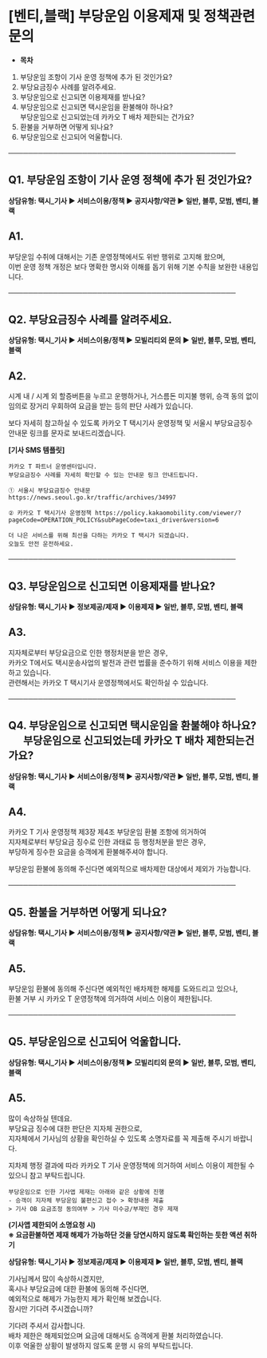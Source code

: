 # [벤티,블랙] 부당운임 이용제재 및 정책관련 문의

* **목차**

1. 부당운임 조항이 기사 운영 정책에 추가 된 것인가요?
2. 부당요금징수 사례를 알려주세요.
3. 부당운임으로 신고되면 이용제재를 받나요?
4. 부당운임으로 신고되면 택시운임을 환불해야 하나요?  
   부당운임으로 신고되었는데 카카오 T 배차 제한되는 건가요?
5. 환불을 거부하면 어떻게 되나요?
6. 부당운임으로 신고되어 억울합니다.

──────────────────────────────────────────────

**Q1. 부당운임 조항이 기사 운영 정책에 추가 된 것인가요?**
-------------------------------------

**상담유형: **택시\_기사 ▶ 서비스이용/정책 ▶ 공지사항/약관 ▶ **일반, 블루, 모범, 벤티, 블랙******

**A1.**
-------

부당운임 수취에 대해서는 기존 운영정책에서도 위반 행위로 고지해 왔으며,   
이번 운영 정책 개정은 보다 명확한 명시와 이해를 돕기 위해 기본 수칙을 보완한 내용입니다.

──────────────────────────────────────────────

**Q2. 부당요금징수 사례를 알려주세요.**
-------------------------

**상담유형: **택시\_기사 ▶ 서비스이용/정책 ▶ 모빌리티외 문의 ▶ **일반, 블루, 모범, 벤티, 블랙******

**A2.**
-------

시계 내 / 시계 외 할증버튼을 누르고 운행하거나, 거스름돈 미지불 행위, 승객 동의 없이 임의로 장거리 우회하여 요금을 받는 등의 판단 사례가 있습니다.

보다 자세히 참고하실 수 있도록 카카오 T 택시기사 운영정책 및 서울시 부당요금징수 안내문 링크를 문자로 보내드리겠습니다.

**[기사 SMS 템플릿]**

```
카카오 T 파트너 운영센터입니다.   
부당요금징수 사례를 자세히 확인할 수 있는 안내문 링크 안내드립니다.  
  
① 서울시 부당요금징수 안내문 https://news.seoul.go.kr/traffic/archives/34997  
  
② 카카오 T 택시기사 운영정책 https://policy.kakaomobility.com/viewer/?pageCode=OPERATION_POLICY&subPageCode=taxi_driver&version=6  
  
더 나은 서비스를 위해 최선을 다하는 카카오 T 택시가 되겠습니다.   
오늘도 안전 운전하세요.
```

──────────────────────────────────────────────

**Q3. 부당운임으로 신고되면 이용제재를 받나요?**
------------------------------

**상담유형: **택시\_기사 ▶ 정보제공/제재 ▶ 이용제재 ▶ **일반, 블루, 모범, 벤티, 블랙******

**A3.**
-------

지자체로부터 부당요금으로 인한 행정처분을 받은 경우,   
카카오 T에서도 택시운송사업의 발전과 관련 법률을 준수하기 위해 서비스 이용을 제한하고 있습니다.   
관련해서는 카카오 T 택시기사 운영정책에서도 확인하실 수 있습니다.

──────────────────────────────────────────────

**Q4. 부당운임으로 신고되면 택시운임을 환불해야 하나요?       부당운임으로 신고되었는데 카카오 T 배차 제한되는건가요?**
-------------------------------------------------------------------------

**상담유형: **택시\_기사 ▶ 서비스이용/정책 ▶ 공지사항/약관 ▶ **일반, 블루, 모범, 벤티, 블랙******

**A4.**
-------

카카오 T 기사 운영정책 제3장 제4조 부당운임 환불 조항에 의거하여   
지자체로부터 부당요금 징수로 인한 과태료 등 행정처분을 받은 경우,   
부당하게 징수한 요금을 승객에게 환불해주셔야 합니다.

부당운임 환불에 동의해 주신다면 예외적으로 배차제한 대상에서 제외가 가능합니다.

──────────────────────────────────────────────

**Q5. 환불을 거부하면 어떻게 되나요?**
-------------------------

**상담유형: **택시\_기사 ▶ 서비스이용/정책 ▶ 공지사항/약관 ▶ **일반, 블루, 모범, 벤티, 블랙******

**A5.**
-------

부당운임 환불에 동의해 주신다면 예외적인 배차제한 해제를 도와드리고 있으나,   
환불 거부 시 카카오 T 운영정책에 의거하여 서비스 이용이 제한됩니다.

──────────────────────────────────────────────

**Q5. 부당운임으로 신고되어 억울합니다.**
--------------------------

**상담유형: **택시\_기사 ▶ 서비스이용/정책 ▶ 모빌리티외 문의 ▶ **일반, 블루, 모범, 벤티, 블랙******

**A5.**
-------

많이 속상하실 텐데요.   
부당요금 징수에 대한 판단은 지자체 권한으로,   
지자체에서 기사님의 상황을 확인하실 수 있도록 소명자료를 꼭 제출해 주시기 바랍니다.

지차제 행정 결과에 따라 카카오 T 기사 운영정책에 의거하여 서비스 이용이 제한될 수 있으니 참고 부탁드립니다.

```
부당운임으로 인한 기사앱 제재는 아래와 같은 상황에 진행  
- 승객이 지자체 부당운임 불편신고 접수 > 확정내용 제출   
> 기사 OB 요금조정 동의여부 > 기사 미수긍/부재인 경우 제재
```

**(기사앱 제한되어 소명요청 시)  
※ 요금환불하면 제재 해제가 가능하단 것을 당연시하지 않도록 확인하는 듯한 액션 취하기**

****상담유형: **택시\_기사 ▶ 정보제공/제재 ▶ 이용제재 ▶ **일반, 블루, 모범, 벤티, 블랙********

기사님께서 많이 속상하시겠지만,   
혹시나 부당요금에 대한 환불에 동의해 주신다면,   
예외적으로 해제가 가능한지 제가 확인해 보겠습니다.  
잠시만 기다려 주시겠습니까?

기다려 주셔서 감사합니다.  
배차 제한은 해제되었으며 요금에 대해서도 승객에게 환불 처리하였습니다.   
이후 억울한 상황이 발생하지 않도록 운행 시 유의 부탁드립니다.